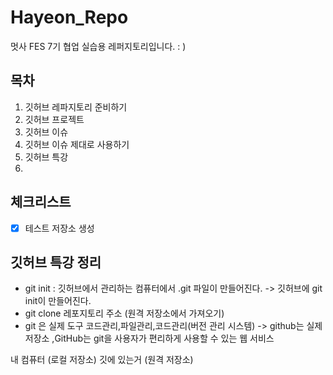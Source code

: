 # Hayeon_Repo
멋사 FES 7기 협업 실습용 레퍼지토리입니다. : )

## 목차
1. 깃허브 레파지토리 준비하기
2. 깃허브 프로젝트
3. 깃허브 이슈
4. 깃허브 이슈 제대로 사용하기
5. 깃허브 특강
6. 
## 체크리스트
- [x] 테스트 저장소 생성


## 깃허브 특강 정리

- git init : 깃허브에서 관리하는 컴퓨터에서 .git 파일이 만들어진다.   ->  깃허브에 git init이 만들어진다.
- git clone 레포지토리 주소 (원격 저장소에서 가져오기)
- git 은 실제 도구 코드관리,파일관리,코드관리(버전 관리 시스템) -> github는 실제 저장소 ,GitHub는  git을 사용자가 편리하게 사용할 수 있는 웹 서비스

내 컴퓨터 (로컬 저장소) 깃에 있는거 (원격 저장소)
